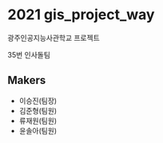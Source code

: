 # 2021 gis_project_way

광주인공지능사관학교 프로젝트

35번 인사돌팀

## Makers
* 이승진(팀장)
* 김준형(팀원)
* 류재원(팀원)
* 윤솔아(팀원)

